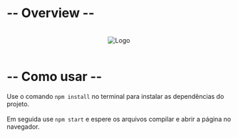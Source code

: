 
# -- Overview --

<br>

<div align="center">
    <img src="https://media.discordapp.net/attachments/891351292780376075/981322823937175572/unknown.png?width=903&height=575" alt="Logo">
  </a>
</div>

<br>

# -- Como usar --
Use o comando
```npm install```
no terminal para instalar as dependências do projeto.<br>
<br>
Em seguida use
```npm start```
e espere os arquivos compilar e abrir a página no navegador.
